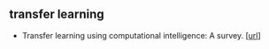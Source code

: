 ## transfer learning

- Transfer learning using computational intelligence: A survey. [[url](https://www.google.com/url?sa=t&rct=j&q=&esrc=s&source=web&cd=2&cad=rja&uact=8&ved=0ahUKEwiy2_T1tY7RAhXBwFQKHXTrAUEQFggqMAE&url=https%3A%2F%2Fpdfs.semanticscholar.org%2F21bb%2Fec954226c5fdf53560cb072188a18051683c.pdf&usg=AFQjCNHTlj0iUN_xNVabR1ZRsyiEgkJmFg)]